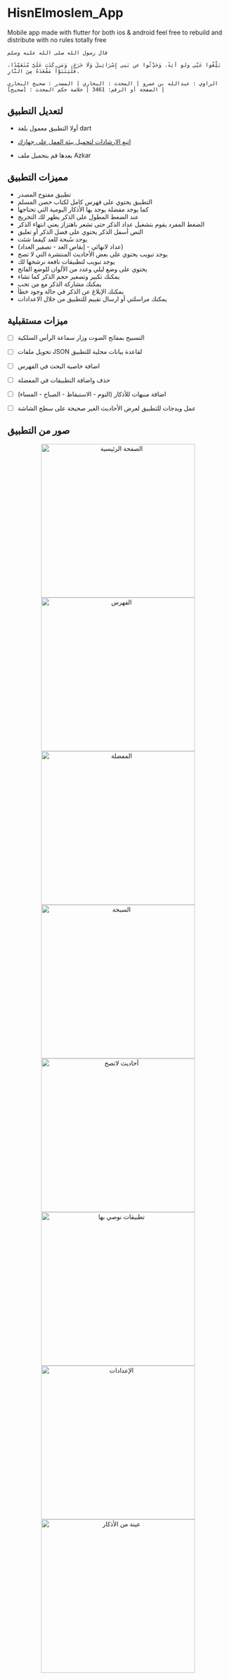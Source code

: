 # HisnElmoslem_App
Mobile app made with flutter for both ios &amp; android feel free to rebuild and distribute with no rules totally free

```
قال رسول الله صلى الله عليه وسلم

بَلِّغُوا عَنِّي ولو آيَةً، وَحَدِّثُوا عن بَنِي إِسْرَائِيلَ وَلَا حَرَجَ، وَمَن كَذَبَ عَلَيَّ مُتَعَمِّدًا، فَلْيَتَبَوَّأْ مَقْعَدَهُ مِنَ النَّارِ.

الراوي : عبدالله بن عمرو | المحدث : البخاري | المصدر : صحيح البخاري
الصفحة أو الرقم: 3461 | خلاصة حكم المحدث : [صحيح] |
```



## لتعديل التطبيق

- أولا التطبيق معمول بلغة dart

- [اتبع الارشادات لتحميل بيئة العمل على جهازك](https://flutter.dev/docs/get-started/install)

- بعدها قم بتحميل ملف Azkar



## مميزات التطبيق

- تطبيق مفتوح المصدر
- التطبيق يحتوي على فهرس كامل لكتاب حصن المسلم
- كما يوجد مفضلة يوجد بها الأذكار اليومية التي تحتاجها
- عند الضغط المطول على الذكر يظهر لك التخريج
- الضغط المفرد يقوم بتشغيل عداد الذكر حتى تشعر باهتزاز يعني انتهاء الذكر
- النص أسفل الذكر يحتوي على فضل الذكر أو تعليق
- يوجد سُبحة للعد كيفما شئت 
- (عداد لانهائي - إنقاص العد - تصفير العداد)
- يوجد تبويب يحتوي على بعض الأحاديث المنتشرة التي لا تصح
- يوجد تبويب لتطبيقات نافعة نرشحها لك
- يحتوي على وضع ليلي وعدد من الألوان للوضع الفاتح
- يمكنك تكبير وتصغير حجم الذكر كما تشاء
- يمكنك مشاركة الذكر مع من تحب
- يمكنك الإبلاغ عن الذكر في حالة وجود خطأ
- يمكنك مراسلتي أو ارسال تقييم للتطبيق من خلال الاعدادات



## ميزات مستقبلية

- [ ] التسبيح بمفاتح الصوت وزار سماعة الرأس السلكية
- [ ] تحويل ملفات JSON  لقاعدة بيانات محلية للتطبيق
- [ ] اضافة خاصية البحث  في الفهرس
- [ ] حذف واضافة التطبيقات في المفضلة
- [ ] اضافة منبهات للأذكار (النوم - الاستيقاظ - الصباح - المساء)
- [ ] عمل ويدجات للتطبيق لعرض الأحاديث الغير صحيحة على سطح الشاشة



## صور من التطبيق



<p align="center">
  <img src="ScreenShoots/01.png" width="350" title="الصفحة الرئيسية">
  <img src="ScreenShoots/02.png" width="350" title="الفهرس">
  <img src="ScreenShoots/03.png" width="350" title="المفضلة">
  <img src="ScreenShoots/04.png" width="350" title="السبحة">
  <img src="ScreenShoots/05.png" width="350" title="أحاديث لاتصح">
  <img src="ScreenShoots/06.png" width="350" title="تطبيقات نوصي بها">
  <img src="ScreenShoots/07.png" width="350" title="الإعدادات">
  <img src="ScreenShoots/08.png" width="350" title="عينة من الأذكار">
</p>


